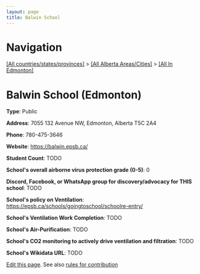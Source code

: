 ```yaml
---
layout: page
title: Balwin School
---
```

# Navigation

[[All countries/states/provinces]](../../..) > [[All Alberta Areas/Cities]](../..) > [[All In Edmonton]](..)

# Balwin School (Edmonton)

**Type**: Public

**Address**: 7055 132 Avenue NW, Edmonton, Alberta T5C 2A4

**Phone**: 780-475-3646

**Website**: <https://balwin.epsb.ca/>

**Student Count**: TODO

**School's overall airborne virus protection grade (0-5)**: 0

**Discord, Facebook, or WhatsApp group for discovery/advocacy for THIS school**: TODO

**School's policy on Ventilation**: <https://epsb.ca/schools/goingtoschool/schoolre-entry/>

**School's Ventilation Work Completion**: TODO

**School's Air-Purification**: TODO

**School's CO2 monitoring to actively drive ventilation and filtration**: TODO

**School's Wikidata URL**: TODO


[Edit this page](https://github.com/ventilate-schools/AB/edit/main/./Edmonton/Balwin_School.md). See also [rules for contribution](../../../contribution-rules/)